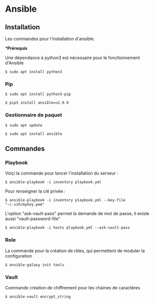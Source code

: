 # Ansible

## Installation

Les commandes pour l'installation d'ansible.

***Prérequis**

Une dépendance à python3 est nécessaire pour le fonctionnement d'Ansible

```
$ sudo apt install python3
```

### Pip 

```
$ sudo apt install python3-pip
```

```
$ pip3 install ansible==2.9.9
```

### Gestionnaire de paquet

```
$ sudo apt update
```

```
$ sudo apt install ansible
```

## Commandes

### Playbook

Voiçi la commande pour lancer l'installation du serveur :

```
$ ansible-playbook -i inventory playbook.yml
```

Pour renseigner la clé privée :

```
$ ansible-playbook -i inventory playbook.yml --key-file "~/.ssh/mykey.pem"
```

L'option "ask-vault-pass" permet la demande de mot de passe, il existe aussi "vault-password-file"

```
$ ansible-playbook -i hosts playbook.yml --ask-vault-pass
```

### Role

La commande pour la création de rôles, qui permettent de moduler la configuration

```
$ ansible-galaxy init tools
```

### Vault

Commande création de chiffrement pour les chaines de caractères

```
$ ansible-vault encrypt_string
```